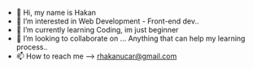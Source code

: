 - 👋 Hi, my name is Hakan
- 👀 I’m interested in Web Development - Front-end dev.. 
- 🌱 I’m currently learning Coding, im just beginner
- 💞️ I’m looking to collaborate on ... Anything that can help my learning process..
- 📫 How to reach me --> rhakanucar@gmail.com

<!---
Coder-Genius/Coder-Genius is a ✨ special ✨ repository because its `README.md` (this file) appears on your GitHub profile.
You can click the Preview link to take a look at your changes.
--->
